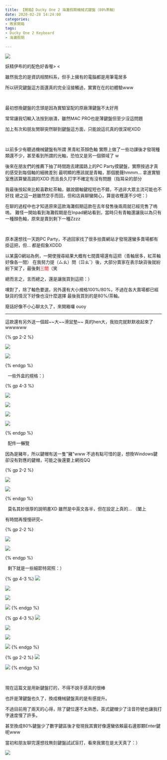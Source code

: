 ```yaml
---
title: 【開箱】Ducky One 2 海灘假期機械式鍵盤（80%茶軸）
date: 2020-02-28 14:24:00
categories: 
- 敗家開箱
tags:
- Ducky One 2 Keyboard
- 海灘假期

---
```


![](https://i.imgur.com/0JfKNvJ.jpg)

妖精伊布的的配色好香喔> <

雖然我念的是資訊相關科系，但手上擁有的電腦都是用筆電居多

所以研究鍵盤這方面還真的完全沒接觸過，實實在在的初體驗www

<!--more-->

&nbsp;

最初想換鍵盤的念頭是因為實驗室配的原廠薄鍵盤不太好用

常常讓我切輸入法按到崩潰，雖然MAC PRO也是薄鍵盤但至少沒這問題

加上有次和朋友閒聊突然聊到鍵盤這方面，只能說這坑真的很深呢XDD

&nbsp;

以前多少有聽過機械鍵盤有所謂 黑青紅茶顏色軸
實際上做了一些功課後才發現種類還不少，甚至看到所謂的光軸，恐怕又是另一個領域了 w

後來在朋友們的推薦下抽了時間跑去建國路上的PC Party摸鍵盤，實際按過才真的感受到每個軸的細微差別
最明顯的應該就是青軸，那個脆聲hmmm... 拿進實驗室應該算蠻高調的XDD 
而且長久打字不確定有沒有問題（指耳朵的部分

我最後按起來比較喜歡紅茶軸，雖說銀軸鍵程短也不錯，不過非大眾主流可能也不好找
總之這一趟雖然空手而回，但和店員聊蠻開心，算是收穫還不少吧：）

在聊的過程中也才知道原來這款海灘假期這款在去年發售後兩周就已經完售了嗚嗚，
難怪一開始看到海灘假期是在Inpad網站看到，當時只有青軸還讓我以為只有一種顏色軸，原來是賣到剩下一種Zzzz

&nbsp;

原本還想找一天跑PC Party，不過回家找了很多拍賣網站才發現還蠻多賣場都有掛這把，但... 都是假象XDDD

以某露O網站為例，一開使搜尋結果大概有七間賣場還有這把（青軸居多，紅茶軸好像各一間）
在我努力提（ㄙㄠ）問（ㄖㄠˇ）後，大部分賣家在表示缺貨後就紛紛下架了，最後剩<font color='FF0000'>三間</font>（笑

總而言之，言而總之，還是讓我買到這把：）

噢對了，除了軸色要選，另外還有大小規格100%/80%，不過在各大賣場都已經缺貨的情況下好像也沒什麼選擇
最後我買到的是80%/茶軸。

廢話好像不小心聊太久了，來開箱囉 ouoy

---

這款還有另外送一個超\~~大\~~滑鼠墊\~~
真的hen大，我拍完就默默收起來了wwwwww

{% gp 2-2 %}

![](https://i.imgur.com/kjhVhlLh.jpg)

![](https://i.imgur.com/rNMyqORh.jpg)

{% endgp %}

&nbsp;
一些外盒的規格：）

{% gp 4-3 %}

![](https://i.imgur.com/lzru4Ohh.jpg)

![](https://i.imgur.com/GpXzh3Rh.jpg)

![](https://i.imgur.com/IM033RDh.jpg)

![](https://i.imgur.com/hjaYkEPh.jpg)

{% endgp %}

&nbsp;
配件一~~懶~~覽

因為是豬年，所以鍵帽有送一隻"豬"www
不過有點可惜的是，想換Windows鍵卻沒有對應的鍵帽，可能之後還要上網找QQ

{% gp 2-2 %}

![](https://i.imgur.com/wI0d2imh.jpg)

![](https://i.imgur.com/otV5jpch.jpg)

{% endgp %}

&nbsp;
莫名其妙很厚的說明書XD
雖然是中英文各半，但在設定上真的... （闔上

有時間再慢慢研究~

{% gp 2-2 %}

![](https://i.imgur.com/NOW43Fch.jpg)

![](https://i.imgur.com/LXogHREh.jpg)

{% endgp %}

&nbsp;
剩下就是一些細節特寫照：）

{% gp 4-3 %}
![](https://i.imgur.com/2vaT0i5h.jpg)

![](https://i.imgur.com/9FX1b9Oh.jpg)

![](https://i.imgur.com/HtHGLAUh.jpg)

![](https://i.imgur.com/BJE5bC7h.jpg)
{% endgp %}

{% gp 4-3 %}
![](https://i.imgur.com/YtoY7cZh.jpg)

![](https://i.imgur.com/TRhWcjZh.jpg)

![](https://i.imgur.com/KyGnMDvh.jpg)

![](https://i.imgur.com/TNsKp9kh.jpg)
{% endgp %}

{% gp 2-2 %}
![](https://i.imgur.com/xNu5lfbh.jpg)

![](https://i.imgur.com/aWem7Glh.jpg)
{% endgp %}


&nbsp;

現在這篇文是用新鍵盤打的，不得不說手感真的很棒

也許是薄鍵盤也久了，換成機械鍵盤真的是有感提升。

不過目前用了兩天的心得，除了鍵位還不太熟悉，英式鍵帽少了注音符號也讓我打字速度慢了許多。

甚至換成80%鍵盤少了數字鍵區後才發現我其實好像還蠻依賴最右邊那顆Enter鍵呢www



當初和朋友聊完還想找無刻鍵盤試試盲打，看來我實在是太天真了：）

![](https://i.imgur.com/5mpAlVHh.jpg)